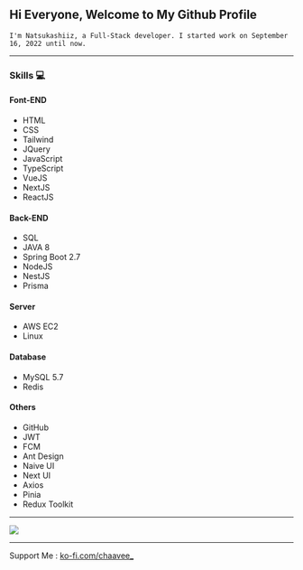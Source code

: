 ## Hi Everyone, Welcome to My Github Profile

`I'm Natsukashiiz, a Full-Stack developer. I started work on September 16, 2022 until now.`

<hr>

### Skills 💻
#### Font-END
  * HTML
  * CSS
  * Tailwind
  * JQuery
  * JavaScript
  * TypeScript
  * VueJS
  * NextJS
  * ReactJS

#### Back-END
  * SQL
  * JAVA 8
  * Spring Boot 2.7
  * NodeJS
  * NestJS
  * Prisma

#### Server
  * AWS EC2
  * Linux

#### Database
  * MySQL 5.7
  * Redis

#### Others
  * GitHub
  * JWT
  * FCM
  * Ant Design
  * Naive UI
  * Next UI
  * Axios
  * Pinia
  * Redux Toolkit

<hr>

<img src="https://qph.cf2.quoracdn.net/main-qimg-34f43c9d31ee17435945a19dfd918a07" />

<hr>

Support Me : <a href="https://ko-fi.com/chaavee_" target="_blank">ko-fi.com/chaavee_</a>
